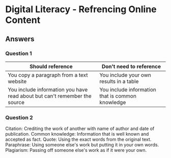 # Digital Literacy - Refrencing Online Content

## Answers

### Question 1


| Should reference                                                          | Don't need to reference                          |
| ------------------------------------------------------------------------- | ------------------------------------------------ |
| You copy a paragraph from a text website                                  | You include your own results in a table          |
| You include information you have read about but can't remember the source | You include information that is common knowledge |

### Question 2

Citation: Crediting the work of another with name of author and date of publication.
Common knowledge: Information that is well known and accepted as fact.
Quote: Using the exact words from the original text.
Paraphrase: Using someone else's work but putting it in your own words.
Plagiarism: Passing off someone else's work as if it were your own.